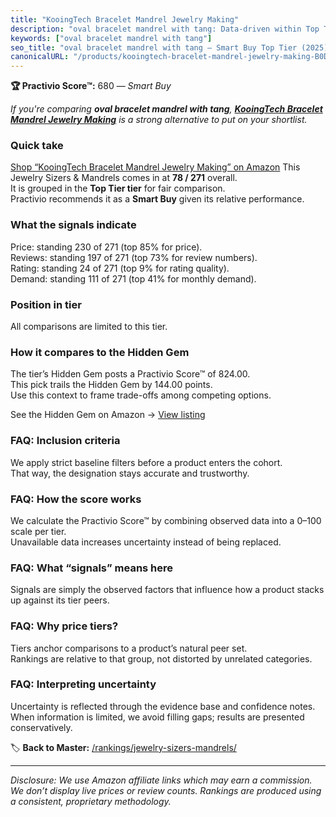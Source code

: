 ```yaml
---
title: "KooingTech Bracelet Mandrel Jewelry Making"
description: "oval bracelet mandrel with tang: Data-driven within Top Tier ranking using the Practivio Score™. Positioned by quality, value, demand, findability, momentum."
keywords: ["oval bracelet mandrel with tang"]
seo_title: "oval bracelet mandrel with tang — Smart Buy Top Tier (2025)"
canonicalURL: "/products/kooingtech-bracelet-mandrel-jewelry-making-B0D93WVFPY/"
---
```


**🏆 Practivio Score™:** 680 — _Smart Buy_


*If you're comparing **oval bracelet mandrel with tang**, **[KooingTech Bracelet Mandrel Jewelry Making](https://www.amazon.com/dp/B0D93WVFPY?tag=practivio-20)** is a strong alternative to put on your shortlist.*
### Quick take
[Shop “KooingTech Bracelet Mandrel Jewelry Making” on Amazon](https://www.amazon.com/dp/B0D93WVFPY?tag=practivio-20)
This Jewelry Sizers & Mandrels comes in at **78 / 271** overall.  
It is grouped in the **Top Tier tier** for fair comparison.  
Practivio recommends it as a **Smart Buy** given its relative performance.

### What the signals indicate
Price: standing 230 of 271 (top 85% for price).  
Reviews: standing 197 of 271 (top 73% for review numbers).  
Rating: standing 24 of 271 (top 9% for rating quality).  
Demand: standing 111 of 271 (top 41% for monthly demand).

### Position in tier
All comparisons are limited to this tier.

### How it compares to the Hidden Gem
The tier’s Hidden Gem posts a Practivio Score™ of 824.00.  
This pick trails the Hidden Gem by 144.00 points.  
Use this context to frame trade-offs among competing options.  

See the Hidden Gem on Amazon → [View listing](https://www.amazon.com/dp/B07V6X5K32?tag=practivio-20)

### FAQ: Inclusion criteria
We apply strict baseline filters before a product enters the cohort.  
That way, the designation stays accurate and trustworthy.

### FAQ: How the score works
We calculate the Practivio Score™ by combining observed data into a 0–100 scale per tier.  
Unavailable data increases uncertainty instead of being replaced.

### FAQ: What “signals” means here
Signals are simply the observed factors that influence how a product stacks up against its tier peers.

### FAQ: Why price tiers?
Tiers anchor comparisons to a product’s natural peer set.  
Rankings are relative to that group, not distorted by unrelated categories.

### FAQ: Interpreting uncertainty
Uncertainty is reflected through the evidence base and confidence notes.  
When information is limited, we avoid filling gaps; results are presented conservatively.


🏷️ **Back to Master:** [/rankings/jewelry-sizers-mandrels/](/rankings/jewelry-sizers-mandrels/)

---
_Disclosure: We use Amazon affiliate links which may earn a commission. We don’t display live prices or review counts. Rankings are produced using a consistent, proprietary methodology._
